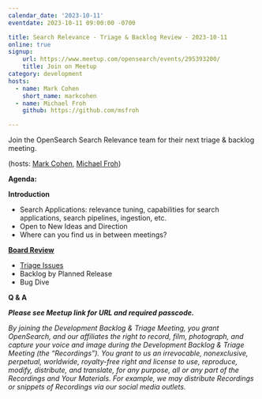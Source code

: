 ```yaml
---
calendar_date: '2023-10-11'
eventdate: 2023-10-11 09:00:00 -0700

title: Search Relevance - Triage & Backlog Review - 2023-10-11
online: true
signup:
    url: https://www.meetup.com/opensearch/events/295393200/
    title: Join on Meetup
category: development
hosts:
  - name: Mark Cohen
    short_name: markcohen
  - name: Michael Froh
    github: https://github.com/msfroh

---
```


Join the OpenSearch Search Relevance team for their next triage & backlog meeting.

(hosts: [Mark Cohen](https://github.com/macohen), [Michael Froh](https://github.com/msfroh))

**Agenda:**

**Introduction**
* Search Applications: relevance tuning, capabilities for search applications, search pipelines, ingestion, etc.
* Open to New Ideas and Direction
* Where can you find us in between meetings?

**[Board Review](https://github.com/orgs/opensearch-project/projects/45/views/1)**
* [Triage Issues](https://github.com/orgs/opensearch-project/projects/45/views/21)
* Backlog by Planned Release
* Bug Dive

**Q & A**


***Please see Meetup link for URL and required passcode.***


*By joining the Development Backlog & Triage Meeting, you grant OpenSearch, and our affiliates the right to record, film, photograph, and capture your voice and image during the Development Backlog & Triage Meeting (the “Recordings”). You grant to us an irrevocable, nonexclusive, perpetual, worldwide, royalty-free right and license to use, reproduce, modify, distribute, and translate, for any purpose, all or any part of the Recordings and Your Materials. For example, we may distribute Recordings or snippets of Recordings via our social media outlets.*
